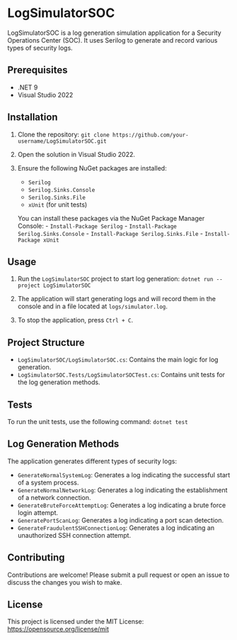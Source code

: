 # LogSimulatorSOC

LogSimulatorSOC is a log generation simulation application for a Security Operations Center (SOC). It uses Serilog to generate and record various types of security logs.

## Prerequisites

- .NET 9
- Visual Studio 2022

## Installation

1. Clone the repository: `git clone https://github.com/your-username/LogSimulatorSOC.git`

2. Open the solution in Visual Studio 2022.

3. Ensure the following NuGet packages are installed:
    - `Serilog`
    - `Serilog.Sinks.Console`
    - `Serilog.Sinks.File`
    - `xUnit` (for unit tests)

    You can install these packages via the NuGet Package Manager Console:
        - `Install-Package Serilog`
        - `Install-Package Serilog.Sinks.Console`
        - `Install-Package Serilog.Sinks.File`
        - `Install-Package xUnit`

## Usage

1. Run the `LogSimulatorSOC` project to start log generation: `dotnet run --project LogSimulatorSOC`

2. The application will start generating logs and will record them in the console and in a file located at `logs/simulator.log`.

3. To stop the application, press `Ctrl + C`.

## Project Structure

- `LogSimulatorSOC/LogSimulatorSOC.cs`: Contains the main logic for log generation.
- `LogSimulatorSOC.Tests/LogSimulatorSOCTest.cs`: Contains unit tests for the log generation methods.

## Tests

To run the unit tests, use the following command: `dotnet test`

## Log Generation Methods

The application generates different types of security logs:

- `GenerateNormalSystemLog`: Generates a log indicating the successful start of a system process.
- `GenerateNormalNetworkLog`: Generates a log indicating the establishment of a network connection.
- `GenerateBruteForceAttemptLog`: Generates a log indicating a brute force login attempt.
- `GeneratePortScanLog`: Generates a log indicating a port scan detection.
- `GenerateFraudulentSSHConnectionLog`: Generates a log indicating an unauthorized SSH connection attempt.
## Contributing

Contributions are welcome! Please submit a pull request or open an issue to discuss the changes you wish to make.

## License

This project is licensed under the MIT License: https://opensource.org/license/mit

